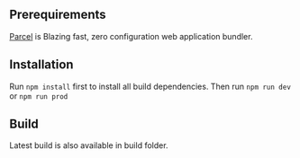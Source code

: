 ## Prerequirements
[Parcel](https://parceljs.org) is Blazing fast, zero configuration web application bundler.

## Installation

Run ```npm install``` first to install all build dependencies.
Then run ```npm run dev``` or ```npm run prod```

## Build 
Latest build is also available in build folder.